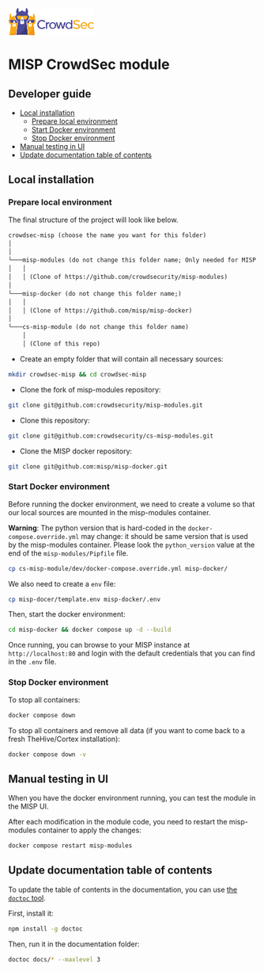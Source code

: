 ![CrowdSec Logo](images/logo_crowdsec.png)
# MISP CrowdSec module

## Developer guide

<!-- START doctoc generated TOC please keep comment here to allow auto update -->
<!-- DON'T EDIT THIS SECTION, INSTEAD RE-RUN doctoc TO UPDATE -->

- [Local installation](#local-installation)
  - [Prepare local environment](#prepare-local-environment)
  - [Start Docker environment](#start-docker-environment)
  - [Stop Docker environment](#stop-docker-environment)
- [Manual testing in UI](#manual-testing-in-ui)
- [Update documentation table of contents](#update-documentation-table-of-contents)

<!-- END doctoc generated TOC please keep comment here to allow auto update -->


## Local installation

### Prepare local environment

The final structure of the project will look like below.

```markdown
crowdsec-misp (choose the name you want for this folder)
│       
│
└───misp-modules (do not change this folder name; Only needed for MISP Pull Request process)
│   │
│   │ (Clone of https://github.com/crowdsecurity/misp-modules)
│
└───misp-docker (do not change this folder name;)
│   │
│   │ (Clone of https://github.com/misp/misp-docker)
│
└───cs-misp-module (do not change this folder name)
    │   
    │ (Clone of this repo)

```

- Create an empty folder that will contain all necessary sources:
```bash
mkdir crowdsec-misp && cd crowdsec-misp
```

- Clone the fork of misp-modules repository:

```bash
git clone git@github.com:crowdsecurity/misp-modules.git
```

- Clone this repository:

``` bash
git clone git@github.com:crowdsecurity/cs-misp-modules.git
```

- Clone the MISP docker repository:

``` bash
git clone git@github.com:misp/misp-docker.git
```

### Start Docker environment

Before running the docker environment, we need to create a volume so that our local sources are mounted in the misp-modules container.

**Warning**: The python version that is hard-coded in the `docker-compose.override.yml` may change: it should be same version that is used by the misp-modules container.
Please look the `python_version` value at the end of the `misp-modules/Pipfile` file.

```bash
cp cs-misp-module/dev/docker-compose.override.yml misp-docker/
```

We also need to create a `env` file:

```bash
cp misp-docer/template.env misp-docker/.env
```

Then, start the docker environment:

```bash
cd misp-docker && docker compose up -d --build
```

Once running, you can browse to your MISP instance at `http://localhost:80` and login with the default credentials that you can find in the `.env` file.


### Stop Docker environment

To stop all containers: 

```bash
docker compose down
```

To stop all containers and remove all data (if you want to come back to a fresh TheHive/Cortex installation): 

```bash
docker compose down -v
```

## Manual testing in UI

When you have the docker environment running, you can test the module in the MISP UI.

After each modification in the module code, you need to restart the misp-modules container to apply the changes:

```bash
docker compose restart misp-modules
```

## Update documentation table of contents

To update the table of contents in the documentation, you can use [the `doctoc` tool](https://github.com/thlorenz/doctoc).

First, install it:

```bash
npm install -g doctoc
```

Then, run it in the documentation folder:

```bash
doctoc docs/* --maxlevel 3
```






 
